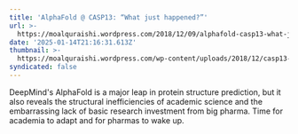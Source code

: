 ```yaml
---
title: 'AlphaFold @ CASP13: “What just happened?”'
url: >-
  https://moalquraishi.wordpress.com/2018/12/09/alphafold-casp13-what-just-happened/
date: '2025-01-14T21:16:31.613Z'
thumbnail: >-
  https://moalquraishi.wordpress.com/wp-content/uploads/2018/12/casp13-gdt_ts1.png
syndicated: false
---
```

DeepMind's AlphaFold is a major leap in protein structure prediction, but it also reveals the structural inefficiencies of academic science and the embarrassing lack of basic research investment from big pharma. Time for academia to adapt and for pharmas to wake up.

